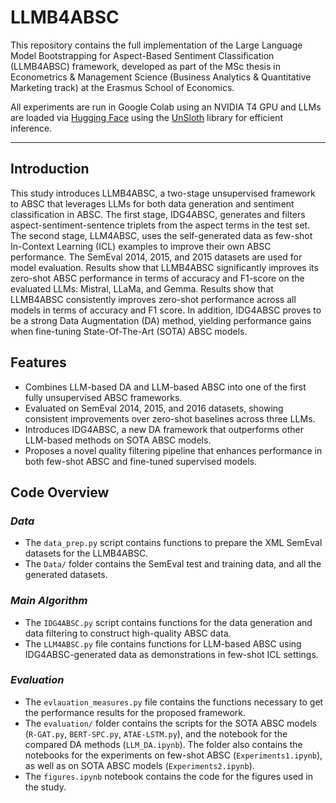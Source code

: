# LLMB4ABSC

This repository contains the full implementation of the Large Language Model Bootstrapping for Aspect-Based Sentiment Classification (LLMB4ABSC) framework, developed as part of the MSc thesis in Econometrics & Management Science (Business Analytics & Quantitative Marketing track) at the Erasmus School of Economics.

All experiments are run in Google Colab using an NVIDIA T4 GPU and LLMs are loaded via [Hugging Face](https://huggingface.co/) using the [UnSloth](https://github.com/unslothai/unsloth) library for efficient inference.

---

## Introduction
This study introduces LLMB4ABSC, a two-stage unsupervised framework to ABSC that leverages LLMs for both data generation and sentiment classification in ABSC. The first stage, IDG4ABSC, generates and filters aspect-sentiment-sentence triplets from the aspect terms in the test set. The second stage, LLM4ABSC, uses the self-generated data as few-shot In-Context Learning (ICL) examples to improve their own ABSC performance. The SemEval 2014, 2015, and 2015 datasets are used for model evaluation. Results show that LLMB4ABSC significantly improves its zero-shot ABSC performance in terms of accuracy and F1-score on the evaluated LLMs: Mistral, LLaMa, and Gemma. Results show that LLMB4ABSC consistently improves zero-shot performance across all models in terms of accuracy and F1 score. In addition, IDG4ABSC proves to be a strong Data Augmentation (DA) method, yielding performance gains when fine-tuning State-Of-The-Art (SOTA) ABSC models.

## Features
- Combines LLM-based DA and LLM-based ABSC into one of the first fully unsupervised ABSC frameworks.
- Evaluated on SemEval 2014, 2015, and 2016 datasets, showing consistent improvements over zero-shot baselines across three LLMs.
- Introduces IDG4ABSC, a new DA framework that outperforms other LLM-based methods on SOTA ABSC models.
- Proposes a novel quality filtering pipeline that enhances performance in both few-shot ABSC and fine-tuned supervised models.

## Code Overview

### *Data*
- The `data_prep.py` script contains functions to prepare the XML SemEval datasets for the LLMB4ABSC.
- The  `Data/` folder contains the SemEval test and training data, and all the generated datasets. 

### *Main Algorithm*
- The `IDG4ABSC.py` script contains functions for the data generation and data filtering to construct high-quality ABSC data. 
- The `LLM4ABSC.py` file contains functions for LLM-based ABSC using IDG4ABSC-generated data as demonstrations in few-shot ICL settings.

### *Evaluation*
- The `evlauation_measures.py` file contains the functions necessary to get the performance results for the proposed framework.
- The `evaluation/` folder contains the scripts for the SOTA ABSC models (`R-GAT.py`, `BERT-SPC.py`, `ATAE-LSTM.py`), and the notebook for the compared DA methods (`LLM_DA.ipynb`). The folder also contains the notebooks for the experiments on few-shot ABSC (`Experiments1.ipynb`), as well as on SOTA ABSC models (`Experiments2.ipynb`).
- The `figures.ipynb` notebook contains the code for the figures used in the study. 
